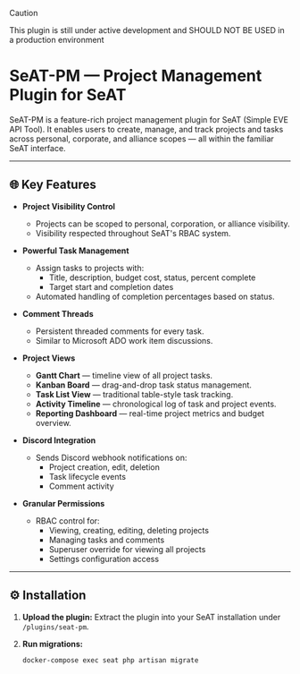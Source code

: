 > [!CAUTION]
> This plugin is still under active development and SHOULD NOT BE USED in a production environment

# SeAT-PM — Project Management Plugin for SeAT

SeAT-PM is a feature-rich project management plugin for SeAT (Simple EVE API Tool). It enables users to create, manage, and track projects and tasks across personal, corporate, and alliance scopes — all within the familiar SeAT interface.

---

## 🌐 Key Features

- **Project Visibility Control**
  - Projects can be scoped to personal, corporation, or alliance visibility.
  - Visibility respected throughout SeAT's RBAC system.

- **Powerful Task Management**
  - Assign tasks to projects with:
    - Title, description, budget cost, status, percent complete
    - Target start and completion dates
  - Automated handling of completion percentages based on status.

- **Comment Threads**
  - Persistent threaded comments for every task.
  - Similar to Microsoft ADO work item discussions.

- **Project Views**
  - **Gantt Chart** — timeline view of all project tasks.
  - **Kanban Board** — drag-and-drop task status management.
  - **Task List View** — traditional table-style task tracking.
  - **Activity Timeline** — chronological log of task and project events.
  - **Reporting Dashboard** — real-time project metrics and budget overview.

- **Discord Integration**
  - Sends Discord webhook notifications on:
    - Project creation, edit, deletion
    - Task lifecycle events
    - Comment activity

- **Granular Permissions**
  - RBAC control for:
    - Viewing, creating, editing, deleting projects
    - Managing tasks and comments
    - Superuser override for viewing all projects
    - Settings configuration access

---

## ⚙️ Installation

1. **Upload the plugin:**
   Extract the plugin into your SeAT installation under `/plugins/seat-pm`.

2. **Run migrations:**
   ```bash
   docker-compose exec seat php artisan migrate
